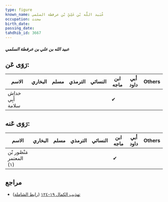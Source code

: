 ```yaml
---
type: figure
known_name: عُبَيد اللَّه بْن عَلِيِّ بْن عرفطة السلمي
occupation: محدث
birth_date:
passing_date:
tahdhib_id: 3667
---
```

##### عبيد الله بن علي بن عرفطة السلمي

## رَوَى عَن:
| الاسم            | البخاري | مسلم | الترمذي | النسائي | ابن ماجه | أبي داود | Others |
| ---------------- | ------- | ---- | ------- | ------- | -------- | -------- | ------ |
| خداش أَبِي سلامة |         |      |         |         | ✔        |          |        |
## رَوَى عَنه:
| الاسم                    | البخاري | مسلم | الترمذي | النسائي | ابن ماجه | أبي داود | Others |
| ------------------------ | ------- | ---- | ------- | ------- | -------- | -------- | ------ |
| مَنْصُور بْن المعتمر (١) |         |      |         |         | ✔        |          |        |
## مراجع
- [تهذيب الكمال ١٩-١٢٤](obsidian://open?vault=Tahdhib-al-Kamal&file=Figures/٣٦٦٧-عبيد%20الله%20بن%20علي%20بن%20عرفطة%20السلمي) ([رابط الشاملة](https://shamela.ws/book/3722/9698))